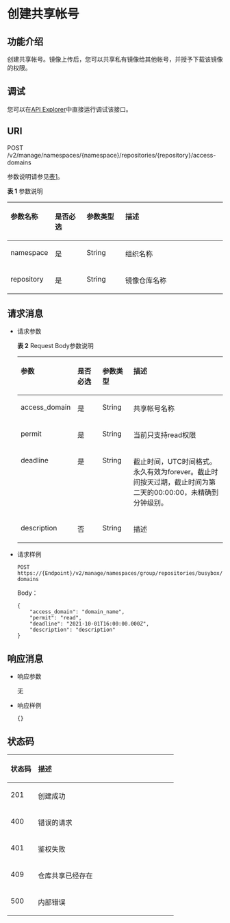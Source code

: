 # 创建共享帐号<a name="swr_02_0070"></a>

## 功能介绍<a name="se03aae4436e64394a95dc13b6f233898"></a>

创建共享帐号。镜像上传后，您可以共享私有镜像给其他帐号，并授予下载该镜像的权限。

## 调试<a name="section85822133314"></a>

您可以在[API Explorer](https://apiexplorer.developer.huaweicloud.com/apiexplorer/doc?product=SWR&api=CreateRepoDomains)中直接运行调试该接口。

## URI<a name="s476df674307e4b04b9545f9575dde042"></a>

POST /v2/manage/namespaces/\{namespace\}/repositories/\{repository\}/access-domains

参数说明请参见[表1](#table11843162810214)。

**表 1**  参数说明

<a name="table11843162810214"></a>
<table><thead align="left"><tr id="row20843172818213"><th class="cellrowborder" valign="top" width="17.26%" id="mcps1.2.5.1.1"><p id="p3843528621"><a name="p3843528621"></a><a name="p3843528621"></a>参数名称</p>
</th>
<th class="cellrowborder" valign="top" width="15.190000000000001%" id="mcps1.2.5.1.2"><p id="p16882171262213"><a name="p16882171262213"></a><a name="p16882171262213"></a>是否必选</p>
</th>
<th class="cellrowborder" valign="top" width="18.29%" id="mcps1.2.5.1.3"><p id="p1488218129220"><a name="p1488218129220"></a><a name="p1488218129220"></a>参数类型</p>
</th>
<th class="cellrowborder" valign="top" width="49.26%" id="mcps1.2.5.1.4"><p id="p1584342811211"><a name="p1584342811211"></a><a name="p1584342811211"></a>描述</p>
</th>
</tr>
</thead>
<tbody><tr id="row1084316281925"><td class="cellrowborder" valign="top" width="17.26%" headers="mcps1.2.5.1.1 "><p id="p6843228526"><a name="p6843228526"></a><a name="p6843228526"></a>namespace</p>
</td>
<td class="cellrowborder" valign="top" width="15.190000000000001%" headers="mcps1.2.5.1.2 "><p id="p688261210225"><a name="p688261210225"></a><a name="p688261210225"></a>是</p>
</td>
<td class="cellrowborder" valign="top" width="18.29%" headers="mcps1.2.5.1.3 "><p id="p108821012142211"><a name="p108821012142211"></a><a name="p108821012142211"></a>String</p>
</td>
<td class="cellrowborder" valign="top" width="49.26%" headers="mcps1.2.5.1.4 "><p id="p85037015469"><a name="p85037015469"></a><a name="p85037015469"></a>组织名称</p>
</td>
</tr>
<tr id="row1319321944420"><td class="cellrowborder" valign="top" width="17.26%" headers="mcps1.2.5.1.1 "><p id="p919315194441"><a name="p919315194441"></a><a name="p919315194441"></a>repository</p>
</td>
<td class="cellrowborder" valign="top" width="15.190000000000001%" headers="mcps1.2.5.1.2 "><p id="p888331232216"><a name="p888331232216"></a><a name="p888331232216"></a>是</p>
</td>
<td class="cellrowborder" valign="top" width="18.29%" headers="mcps1.2.5.1.3 "><p id="p1883111292211"><a name="p1883111292211"></a><a name="p1883111292211"></a>String</p>
</td>
<td class="cellrowborder" valign="top" width="49.26%" headers="mcps1.2.5.1.4 "><p id="p13193201924411"><a name="p13193201924411"></a><a name="p13193201924411"></a>镜像仓库名称</p>
</td>
</tr>
</tbody>
</table>

## 请求消息<a name="s8246d3afdd6f44dc817ce0c3f2ac7d53"></a>

-   请求参数

    **表 2**  Request Body参数说明

    <a name="table129941514855"></a>
    <table><thead align="left"><tr id="row1111415559"><th class="cellrowborder" valign="top" width="17%" id="mcps1.2.5.1.1"><p id="p162815458"><a name="p162815458"></a><a name="p162815458"></a>参数</p>
    </th>
    <th class="cellrowborder" valign="top" width="13.96%" id="mcps1.2.5.1.2"><p id="p198988313226"><a name="p198988313226"></a><a name="p198988313226"></a>是否必选</p>
    </th>
    <th class="cellrowborder" valign="top" width="15.89%" id="mcps1.2.5.1.3"><p id="p128986316221"><a name="p128986316221"></a><a name="p128986316221"></a>参数类型</p>
    </th>
    <th class="cellrowborder" valign="top" width="53.15%" id="mcps1.2.5.1.4"><p id="p7612153511"><a name="p7612153511"></a><a name="p7612153511"></a>描述</p>
    </th>
    </tr>
    </thead>
    <tbody><tr id="row11816151559"><td class="cellrowborder" valign="top" width="17%" headers="mcps1.2.5.1.1 "><p id="p17916150515"><a name="p17916150515"></a><a name="p17916150515"></a>access_domain</p>
    </td>
    <td class="cellrowborder" valign="top" width="13.96%" headers="mcps1.2.5.1.2 "><p id="p10898431122213"><a name="p10898431122213"></a><a name="p10898431122213"></a>是</p>
    </td>
    <td class="cellrowborder" valign="top" width="15.89%" headers="mcps1.2.5.1.3 "><p id="p289883118229"><a name="p289883118229"></a><a name="p289883118229"></a>String</p>
    </td>
    <td class="cellrowborder" valign="top" width="53.15%" headers="mcps1.2.5.1.4 "><p id="p2152015954"><a name="p2152015954"></a><a name="p2152015954"></a>共享帐号名称</p>
    </td>
    </tr>
    <tr id="row14116102041010"><td class="cellrowborder" valign="top" width="17%" headers="mcps1.2.5.1.1 "><p id="p151171720181020"><a name="p151171720181020"></a><a name="p151171720181020"></a>permit</p>
    </td>
    <td class="cellrowborder" valign="top" width="13.96%" headers="mcps1.2.5.1.2 "><p id="p98981331172211"><a name="p98981331172211"></a><a name="p98981331172211"></a>是</p>
    </td>
    <td class="cellrowborder" valign="top" width="15.89%" headers="mcps1.2.5.1.3 "><p id="p1189833112228"><a name="p1189833112228"></a><a name="p1189833112228"></a>String</p>
    </td>
    <td class="cellrowborder" valign="top" width="53.15%" headers="mcps1.2.5.1.4 "><p id="p31177205103"><a name="p31177205103"></a><a name="p31177205103"></a>当前只支持read权限</p>
    </td>
    </tr>
    <tr id="row10426185741019"><td class="cellrowborder" valign="top" width="17%" headers="mcps1.2.5.1.1 "><p id="p74261957121020"><a name="p74261957121020"></a><a name="p74261957121020"></a>deadline</p>
    </td>
    <td class="cellrowborder" valign="top" width="13.96%" headers="mcps1.2.5.1.2 "><p id="p94144342224"><a name="p94144342224"></a><a name="p94144342224"></a>是</p>
    </td>
    <td class="cellrowborder" valign="top" width="15.89%" headers="mcps1.2.5.1.3 "><p id="p46813432228"><a name="p46813432228"></a><a name="p46813432228"></a>String</p>
    </td>
    <td class="cellrowborder" valign="top" width="53.15%" headers="mcps1.2.5.1.4 "><p id="p11427155712106"><a name="p11427155712106"></a><a name="p11427155712106"></a>截止时间，UTC时间格式。永久有效为forever。截止时间按天过期，截止时间为第二天的00:00:00，未精确到分钟级别。</p>
    </td>
    </tr>
    <tr id="row1930349121111"><td class="cellrowborder" valign="top" width="17%" headers="mcps1.2.5.1.1 "><p id="p1630417961115"><a name="p1630417961115"></a><a name="p1630417961115"></a>description</p>
    </td>
    <td class="cellrowborder" valign="top" width="13.96%" headers="mcps1.2.5.1.2 "><p id="p130415920113"><a name="p130415920113"></a><a name="p130415920113"></a>否</p>
    </td>
    <td class="cellrowborder" valign="top" width="15.89%" headers="mcps1.2.5.1.3 "><p id="p079143142210"><a name="p079143142210"></a><a name="p079143142210"></a>String</p>
    </td>
    <td class="cellrowborder" valign="top" width="53.15%" headers="mcps1.2.5.1.4 "><p id="p1230420914115"><a name="p1230420914115"></a><a name="p1230420914115"></a>描述</p>
    </td>
    </tr>
    </tbody>
    </table>

-   请求样例

    ```
    POST https://{Endpoint}/v2/manage/namespaces/group/repositories/busybox/access-domains
    ```

    Body：

    ```
    {
        "access_domain": "domain_name",
        "permit": "read",
        "deadline": "2021-10-01T16:00:00.000Z",
        "description": "description"
    }
    ```


## 响应消息<a name="sab9be5ce850743859bb238e072f8d1f2"></a>

-   响应参数

    无

-   响应样例

    ```
    {}
    ```


## 状态码<a name="s336c1dbc7af446a1b3cc077ea3f82fc9"></a>

<a name="t33d02fa79e8443868a71c99f411610a5"></a>
<table><thead align="left"><tr id="r9eb80d64e8f34d0db940daa95fc929dd"><th class="cellrowborder" valign="top" width="16.439999999999998%" id="mcps1.1.3.1.1"><p id="a7e51ed73a71e4dc29d0dd4aae3016632"><a name="a7e51ed73a71e4dc29d0dd4aae3016632"></a><a name="a7e51ed73a71e4dc29d0dd4aae3016632"></a>状态码</p>
</th>
<th class="cellrowborder" valign="top" width="83.56%" id="mcps1.1.3.1.2"><p id="aa802d02e21c944f1863435a0d11c7ec1"><a name="aa802d02e21c944f1863435a0d11c7ec1"></a><a name="aa802d02e21c944f1863435a0d11c7ec1"></a>描述</p>
</th>
</tr>
</thead>
<tbody><tr id="r1cc0192c651444db882dde750b14be23"><td class="cellrowborder" valign="top" width="16.439999999999998%" headers="mcps1.1.3.1.1 "><p id="a6a3639a3cb154e17b95c5076c8036471"><a name="a6a3639a3cb154e17b95c5076c8036471"></a><a name="a6a3639a3cb154e17b95c5076c8036471"></a>201</p>
</td>
<td class="cellrowborder" valign="top" width="83.56%" headers="mcps1.1.3.1.2 "><p id="p14504142233912"><a name="p14504142233912"></a><a name="p14504142233912"></a>创建成功</p>
</td>
</tr>
<tr id="r0bd68000afe546dd9c7a8d3a05991a04"><td class="cellrowborder" valign="top" width="16.439999999999998%" headers="mcps1.1.3.1.1 "><p id="ad46ccdc6b7e04df3b6b5679f7606f434"><a name="ad46ccdc6b7e04df3b6b5679f7606f434"></a><a name="ad46ccdc6b7e04df3b6b5679f7606f434"></a>400</p>
</td>
<td class="cellrowborder" valign="top" width="83.56%" headers="mcps1.1.3.1.2 "><p id="a1f2e8d58145d461781428d28f07a5351"><a name="a1f2e8d58145d461781428d28f07a5351"></a><a name="a1f2e8d58145d461781428d28f07a5351"></a>错误的请求</p>
</td>
</tr>
<tr id="row059261364320"><td class="cellrowborder" valign="top" width="16.439999999999998%" headers="mcps1.1.3.1.1 "><p id="p059261310438"><a name="p059261310438"></a><a name="p059261310438"></a>401</p>
</td>
<td class="cellrowborder" valign="top" width="83.56%" headers="mcps1.1.3.1.2 "><p id="p759261314433"><a name="p759261314433"></a><a name="p759261314433"></a>鉴权失败</p>
</td>
</tr>
<tr id="row20511419122"><td class="cellrowborder" valign="top" width="16.439999999999998%" headers="mcps1.1.3.1.1 "><p id="p195119191228"><a name="p195119191228"></a><a name="p195119191228"></a>409</p>
</td>
<td class="cellrowborder" valign="top" width="83.56%" headers="mcps1.1.3.1.2 "><p id="p11516196218"><a name="p11516196218"></a><a name="p11516196218"></a>仓库共享已经存在</p>
</td>
</tr>
<tr id="r19bdef782c164c93917f897241e521f8"><td class="cellrowborder" valign="top" width="16.439999999999998%" headers="mcps1.1.3.1.1 "><p id="a7da68e311c0f4267bacf3cbdb71d1ead"><a name="a7da68e311c0f4267bacf3cbdb71d1ead"></a><a name="a7da68e311c0f4267bacf3cbdb71d1ead"></a>500</p>
</td>
<td class="cellrowborder" valign="top" width="83.56%" headers="mcps1.1.3.1.2 "><p id="aa6fd12cedd8841e29eeeca27c1bdea1a"><a name="aa6fd12cedd8841e29eeeca27c1bdea1a"></a><a name="aa6fd12cedd8841e29eeeca27c1bdea1a"></a>内部错误</p>
</td>
</tr>
</tbody>
</table>

